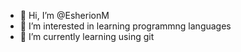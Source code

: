 - 👋 Hi, I’m @EsherionM
- 👀 I’m interested in learning programmng languages
- 🌱 I’m currently learning using git

<!---
EsherionM/EsherionM is a ✨ special ✨ repository because its `README.md` (this file) appears on your GitHub profile.
You can click the Preview link to take a look at your changes.
--->
